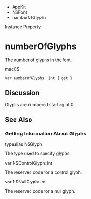 

- AppKit
- NSFont
-  numberOfGlyphs 

Instance Property

# numberOfGlyphs

The number of glyphs in the font.

macOS

``` source
var numberOfGlyphs: Int { get }
```

## Discussion

Glyphs are numbered starting at 0.

## See Also

### Getting Information About Glyphs

typealias NSGlyph

The type used to specify glyphs.

var NSControlGlyph: Int

The reserved code for a control glyph.

var NSNullGlyph: Int

The reserved code for a null glyph.

